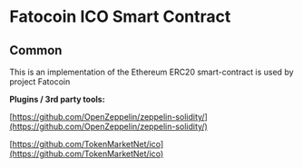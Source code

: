 # Fatocoin  ICO Smart Contract

## Common

This is an implementation of the Ethereum ERC20 smart-contract is used by project Fatocoin 

<b>Plugins / 3rd party tools:</b>

[https://github.com/OpenZeppelin/zeppelin-solidity/](https://github.com/OpenZeppelin/zeppelin-solidity/)

[https://github.com/TokenMarketNet/ico](https://github.com/TokenMarketNet/ico)